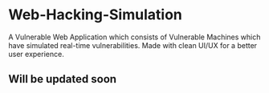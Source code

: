 # Web-Hacking-Simulation
A Vulnerable Web Application which consists of Vulnerable Machines which have simulated real-time vulnerabilities.  Made with clean UI/UX for a better user experience.
## Will be updated soon

